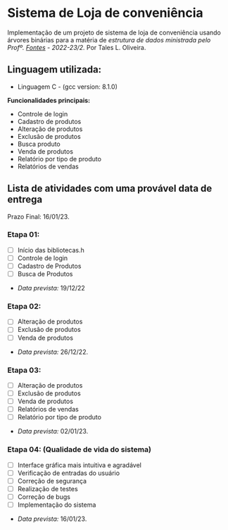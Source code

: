 # Sistema de Loja de conveniência
Implementação de um projeto de sistema de loja de conveniência usando árvores binárias para a matéria de _estrutura de dados ministrada pelo Profº. [Fontes](https://fontes.pro.br) - 2022-23/2._ Por Tales L. Oliveira.

## Linguagem utilizada:
* Linguagem C - (gcc version: 8.1.0)

**Funcionalidades principais:** 
* Controle de login
* Cadastro de produtos
* Alteração de produtos
* Exclusão de produtos
* Busca produto
* Venda de produtos
* Relatório por tipo de produto
* Relatórios de vendas

## Lista de atividades com uma provável data de entrega

Prazo Final: 16/01/23.

### Etapa 01:
- [ ] Início das bibliotecas.h
- [ ] Controle de login
- [ ] Cadastro de Produtos
- [ ] Busca de Produtos
- _Data prevista:_ 19/12/22

### Etapa 02:
- [ ] Alteração de produtos
- [ ] Exclusão de produtos
- [ ] Venda de produtos
- _Data prevista:_ 26/12/22.

### Etapa 03:
- [ ] Alteração de produtos
- [ ] Exclusão de produtos
- [ ] Venda de produtos
- [ ] Relatórios de vendas
- [ ] Relatório por tipo de produto
- _Data prevista:_ 02/01/23.

### Etapa 04: (Qualidade de vida do sistema)
- [ ] Interface gráfica mais intuitiva e agradável 
- [ ] Verificação de entradas do usuário
- [ ] Correção de segurança
- [ ] Realização de testes
- [ ] Correção de bugs
- [ ] Implementação do sistema
- _Data prevista:_ 16/01/23.
